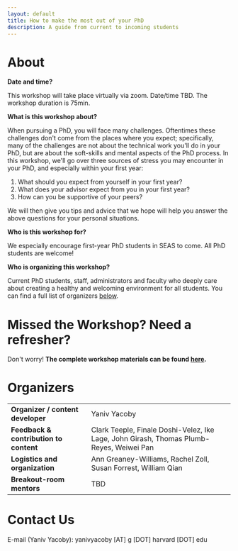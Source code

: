 ```yaml
---
layout: default
title: How to make the most out of your PhD
description: A guide from current to incoming students
---
```



# About

**Date and time?**

This workshop will take place virtually via zoom. 
Date/time TBD.
The workshop duration is 75min. 


**What is this workshop about?**

When pursuing a PhD, you will face many challenges.
Oftentimes these challenges don't come from the places where you expect;
specifically, many of the challenges are not about the technical work you'll do in your PhD,
but are about the soft-skills and mental aspects of the PhD process.
In this workshop, we'll go over three sources of stress you may encounter in your PhD,
and especially within your first year:

1. What should you expect from yourself in your first year?
2. What does your advisor expect from you in your first year?
3. How can you be supportive of your peers?

We will then give you tips and advice that we hope will help you
answer the above questions for your personal situations. 

**Who is this workshop for?**

We especially encourage first-year PhD students in SEAS to come. All PhD students are welcome!

**Who is organizing this workshop?**

Current PhD students, staff, administrators and faculty who deeply care about
creating a healthy and welcoming environment for all students. 
You can find a full list of organizers [below](#organizers).


# Missed the Workshop? Need a refresher?

Don't worry! **The complete workshop materials can be found [here](./guide.html).**


# Organizers    

<table>
  <tbody>
    <tr>
      <td><b>Organizer / content developer</b></td>
      <td>Yaniv Yacoby</td>
    </tr>
    <tr>
      <td><b>Feedback & contribution to content</b></td>
      <td>Clark Teeple, Finale Doshi-Velez, Ike Lage, John Girash, Thomas Plumb-Reyes, Weiwei Pan</td>
    </tr>
    <tr>
      <td><b>Logistics and organization</b></td>
      <td>Ann Greaney-Williams, Rachel Zoll, Susan Forrest, William Qian</td>
    </tr>
    <tr>
      <td><b>Breakout-room mentors</b></td>
      <td>TBD</td>
    </tr>
  </tbody>
</table>



# Contact Us

E-mail (Yaniv Yacoby): yanivyacoby [AT] g [DOT] harvard [DOT] edu
